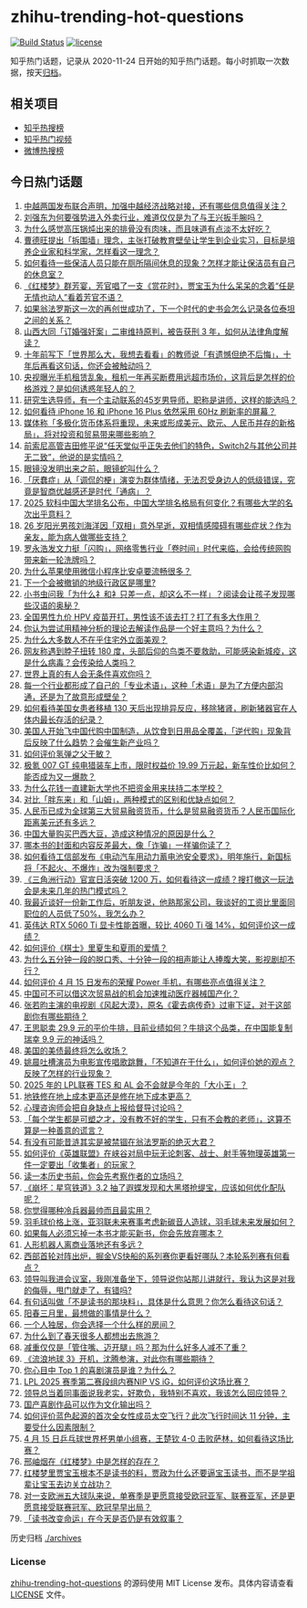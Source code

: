 # zhihu-trending-hot-questions

[![Build Status](https://github.com/justjavac/zhihu-trending-hot-questions/workflows/ci/badge.svg?branch=master)](https://github.com/justjavac/zhihu-trending-hot-questions/actions)
[![license](https://img.shields.io/github/license/justjavac/zhihu-trending-hot-questions)](https://github.com/justjavac/zhihu-trending-hot-questions/blob/master/LICENSE)

知乎热门话题，记录从 2020-11-24
日开始的知乎热门话题。每小时抓取一次数据，按天[归档](./archives)。

## 相关项目

- [知乎热搜榜](https://github.com/justjavac/zhihu-trending-top-search)
- [知乎热门视频](https://github.com/justjavac/zhihu-trending-hot-video)
- [微博热搜榜](https://github.com/justjavac/weibo-trending-hot-search)

## 今日热门话题

<!-- BEGIN -->
<!-- 最后更新时间 Wed Apr 16 2025 11:05:16 GMT+0800 (China Standard Time) -->

1. [中越两国发布联合声明，加强中越经济战略对接，还有哪些信息值得关注？](https://www.zhihu.com/question/1895592975603577600)
1. [刘强东为何要强势进入外卖行业，难道仅仅是为了与王兴扳手腕吗？](https://www.zhihu.com/question/12898372957)
1. [为什么感觉高压锅炖出来的排骨没有肉味，而且味道有点淡不太好吃？](https://www.zhihu.com/question/1892128590264525000)
1. [曹德旺提出「拆围墙」理念，主张打破教育壁垒让学生到企业实习，目标是培养企业家和科学家，怎样看这一理念？](https://www.zhihu.com/question/1895598769816434200)
1. [如何看待一些保洁人员只能在厕所隔间休息的现象？怎样才能让保洁员有自己的休息室？](https://www.zhihu.com/question/14652992440)
1. [《红楼梦》群芳宴，芳官唱了一支《赏花时》，贾宝玉为什么呆呆的念着“任是无情也动人”看着芳官不语？](https://www.zhihu.com/question/653551789)
1. [如果翁法罗斯这一次的再创世成功了，下一个时代的史书会怎么记录各位泰坦之间的关系？](https://www.zhihu.com/question/1895179913914451700)
1. [山西大同「订婚强奸案」二审维持原判，被告获刑 3 年，如何从法律角度解读？](https://www.zhihu.com/question/1895777802604734200)
1. [十年前写下「世界那么大，我想去看看」的教师说「有遗憾但绝不后悔」，十年后再看这句话，你还会被触动吗？](https://www.zhihu.com/question/1895496358540077000)
1. [央视曝光手机租赁乱象，租机一年再买断费用远超市场价，这背后是怎样的价格游戏？是如何诱惑年轻人的？](https://www.zhihu.com/question/1895441115974428000)
1. [研究生选导师，有一个主动联系的45岁男导师，职称是讲师，这样的能选吗？](https://www.zhihu.com/question/1893933665278484700)
1. [如何看待 iPhone 16 和 iPhone 16 Plus 依然采用 60Hz 刷新率的屏幕？](https://www.zhihu.com/question/665832611)
1. [媒体称「多极化货币体系将重现，未来或形成美元、欧元、人民币并存的新格局」，将对投资和贸易带来哪些影响？](https://www.zhihu.com/question/1895505481658754800)
1. [前索尼高管吉田修平说“任天堂似乎正失去他们的特色，Switch2与其他公司并无二致”，他说的是实情吗？](https://www.zhihu.com/question/1895486660067686000)
1. [眼镜没发明出来之前，眼镜蛇叫什么？](https://www.zhihu.com/question/1888387205346616000)
1. [「厌蠢症」从「调侃的梗」演变为群体情绪，无法忍受身边人的低级错误，究竟是智商优越感还是时代「通病」？](https://www.zhihu.com/question/14662382311)
1. [2025 软科中国大学排名公布，中国大学排名格局有何变化？有哪些大学的名次出乎意料？](https://www.zhihu.com/question/1895448004594460400)
1. [26 岁阳光男孩刘海洋因「双相」意外早逝，双相情感障碍有哪些症状？作为亲友，能为病人做哪些支持？](https://www.zhihu.com/question/1893985494649497300)
1. [罗永浩发文力挺「闪购」，网络零售行业「卷时间」时代来临，会给传统网购带来新一轮洗牌吗？](https://www.zhihu.com/question/1895511515672573200)
1. [为什么苹果使用微信小程序比安卓要流畅很多？](https://www.zhihu.com/question/11128380308)
1. [下一个会被撤销的地级行政区是哪里?](https://www.zhihu.com/question/664492504)
1. [小书虫问我「为什么礻和衤只差一点，却这么不一样」？阅读会让孩子发现哪些汉语的奥秘？](https://www.zhihu.com/question/1893345774462546200)
1. [全国男性九价 HPV 疫苗开打，男性该不该去打？打了有多大作用？](https://www.zhihu.com/question/1895466694790574600)
1. [你认为尝试用精神分析的理论去解读作品是一个好主意吗？为什么？](https://www.zhihu.com/question/1895016150565365200)
1. [为什么大多数人不在乎住宅外立面美观？](https://www.zhihu.com/question/387234651)
1. [网友称遇到脖子扭转 180 度，头部后仰的鸟类不要救助，可能感染新城疫，这是什么病毒？会传染给人类吗？](https://www.zhihu.com/question/1894875510279989200)
1. [世界上真的有人会无条件喜欢你吗？](https://www.zhihu.com/question/654424647)
1. [每一个行业都形成了自己的「专业术语」，这种「术语」是为了方便内部沟通，还是为了故意形成壁垒？](https://www.zhihu.com/question/1894009187534608100)
1. [如何看待美国女患者移植 130 天后出现排异反应，移除猪肾，刷新猪器官在人体内最长存活的纪录？](https://www.zhihu.com/question/1894461532286472700)
1. [美国人开始飞中国代购中国制造，从饮食到日用品全覆盖，「逆代购」现象背后反映了什么趋势？会催生新产业吗？](https://www.zhihu.com/question/1895118920396009700)
1. [如何评价氢弹之父于敏？](https://www.zhihu.com/question/37022764)
1. [极氪 007 GT 纯电猎装车上市，限时权益价 19.99 万元起，新车性价比如何？能否成为又一爆款？](https://www.zhihu.com/question/9037826740)
1. [为什么花钱一直建新大学也不把资金用来扶持二本学校？](https://www.zhihu.com/question/1894504120913723400)
1. [对比「胖东来」和「山姆」，两种模式的区别和优缺点如何？](https://www.zhihu.com/question/1895430350932505000)
1. [人民币已成为全球第三大贸易融资货币，什么是贸易融资货币？人民币国际化距离美元还有多远？](https://www.zhihu.com/question/1895421362576779000)
1. [中国大量购买巴西大豆，造成这种情况的原因是什么？](https://www.zhihu.com/question/1894671850765804500)
1. [哪本书的封面和内容反差最大，像「诈骗」一样骗你读了？](https://www.zhihu.com/question/1892364433902236400)
1. [如何看待工信部发布《电动汽车用动力蓄电池安全要求》，明年施行，新国标将「不起火、不爆炸」改为强制要求？](https://www.zhihu.com/question/1895427385853175300)
1. [《三角洲行动》官宣日活突破 1200 万，如何看待这一成绩？搜打撤这一玩法会是未来几年的热门模式吗？](https://www.zhihu.com/question/1895127940590696200)
1. [我最近谈好一份新工作后，听朋友说，他熟那家公司，我谈好的工资比里面同职位的人员低了50%，我怎么办？](https://www.zhihu.com/question/1894692302003339500)
1. [英伟达 RTX 5060 Ti 显卡性能首曝，较比 4060 Ti 强 14%，如何评价这一成绩？](https://www.zhihu.com/question/1894031290241615400)
1. [如何评价《棋士》里夏生和夏雨的爱情？](https://www.zhihu.com/question/1894149245201806300)
1. [为什么五分钟一段的脱口秀、十分钟一段的相声能让人捧腹大笑，影视剧却不行？](https://www.zhihu.com/question/1892903924677187000)
1. [如何评价 4 月 15 日发布的荣耀 Power 手机，有哪些亮点值得关注？](https://www.zhihu.com/question/1895562013117237000)
1. [中国可不可以借这次贸易战的机会加速推动医疗器械国产化？](https://www.zhihu.com/question/1893994181803889200)
1. [张若昀主演的电视剧《风起大漠》，原名《霍去病传奇》过审下证，对于这部剧你有哪些期待？](https://www.zhihu.com/question/1895194822819684400)
1. [王思聪卖 29.9 元的平价牛排，目前业绩如何？牛排这个品类，在中国能复制瑞幸 9.9 元的神话吗？](https://www.zhihu.com/question/1894437224612881400)
1. [美国的美债最终将怎么收场？](https://www.zhihu.com/question/659338147)
1. [姚晨吐槽演员为电影宣传唱歌跳舞，「不知道在干什么」，如何评价她的观点？反映了怎样的行业现象？](https://www.zhihu.com/question/1895102569887523300)
1. [2025 年的 LPL联赛 TES 和 AL 会不会就是今年的「大小王」？](https://www.zhihu.com/question/1893791385490026800)
1. [地铁修在地上成本更高还是修在地下成本更高？](https://www.zhihu.com/question/1895177136853201700)
1. [心理咨询师会把自身缺点上报给督导讨论吗？](https://www.zhihu.com/question/1891390477791635000)
1. [「每个学生都是可塑之才，没有教不好的学生，只有不会教的老师」，这算不算是一种善意的谎言？](https://www.zhihu.com/question/1894270076414296800)
1. [有没有可能昔涟其实是被禁锢在翁法罗斯的绝灭大君？](https://www.zhihu.com/question/1895038979402888400)
1. [如何评价《英雄联盟》在峡谷对局中玩无论刺客、战士、射手等物理英雄第一件一定要出「收集者」的玩家？](https://www.zhihu.com/question/14982456817)
1. [读一本历史书前，你会先考察作者的立场吗？](https://www.zhihu.com/question/1895075035816878300)
1. [《崩坏：星穹铁道》3.2 抽了遐蝶发现和大黑塔抢缇宝，应该如何优化配队呢？](https://www.zhihu.com/question/1893967458764817000)
1. [你觉得哪种冷兵器最帅而且最实用？](https://www.zhihu.com/question/9472077522)
1. [羽毛球价格上涨，亚羽联未来赛事考虑新碳音人造球，羽毛球未来发展如何？](https://www.zhihu.com/question/1893413247803192600)
1. [如果每人必须忘掉一本书才能买新书，你会先放弃哪本？](https://www.zhihu.com/question/1893249178458617300)
1. [人形机器人离商业落地还有多远？](https://www.zhihu.com/question/1890430148387526000)
1. [西部首轮对阵出炉，掘金VS快船的系列赛你更看好哪队？本轮系列赛有何看点？](https://www.zhihu.com/question/1895098706526726000)
1. [领导叫我进会议室，我刚准备坐下，领导说你站那儿讲就行，我认为这是对我的侮辱，甩门就走了，有错吗?](https://www.zhihu.com/question/1895028989132785700)
1. [有句话叫做「不是读书的那块料」，具体是什么意思？你怎么看待这句话？](https://www.zhihu.com/question/1893471737783510500)
1. [阳春三月里，最想做的事情是什么？](https://www.zhihu.com/question/15255234450)
1. [一个人独居，你会选择一个什么样的房间？](https://www.zhihu.com/question/1888961453022770400)
1. [为什么到了春天很多人都想出去旅游？](https://www.zhihu.com/question/15526499422)
1. [减重仅仅是「管住嘴、迈开腿」吗？那为什么好多人减不了重？](https://www.zhihu.com/question/1894306211882566100)
1. [《流浪地球 3》开机，沈腾参演，对此你有哪些期待？](https://www.zhihu.com/question/1895427386939511800)
1. [你心目中 Top 1 的喜剧演员是谁？为什么？](https://www.zhihu.com/question/1892903924568142800)
1. [LPL 2025 赛季第二赛段组内赛NIP VS iG，如何评价这场比赛？](https://www.zhihu.com/question/1895546026439459800)
1. [领导总当着同事面说我老实，好欺负，我特别不喜欢，我该怎么回应领导？](https://www.zhihu.com/question/1894717817875588400)
1. [国产喜剧作品可以作为文化输出吗？](https://www.zhihu.com/question/1892903924136129800)
1. [如何评价蓝色起源的首次全女性成员太空飞行？此次飞行时间达 11 分钟，主要受什么因素限制？](https://www.zhihu.com/question/1895344548907044900)
1. [4 月 15 日乒乓球世界杯男单小组赛，王楚钦 4-0 击败萨林，如何看待这场比赛？](https://www.zhihu.com/question/1895499770073674200)
1. [邢岫烟在《红楼梦》中是怎样的存在？](https://www.zhihu.com/question/30807874)
1. [红楼梦里贾宝玉根本不是读书的料，贾政为什么还要逼宝玉读书，而不是学祖辈让宝玉去边关立战功？](https://www.zhihu.com/question/1893244456087552800)
1. [对一支欧洲五大球队来说，单赛季是更愿意接受欧冠亚军、联赛亚军，还是更愿意接受联赛冠军、欧冠早早出局？](https://www.zhihu.com/question/1893957098406118400)
1. [「读书改变命运」在今天是否仍是有效叙事？](https://www.zhihu.com/question/1895071560001352200)

<!-- END -->

历史归档 [./archives](./archives)

### License

[zhihu-trending-hot-questions](https://github.com/justjavac/zhihu-trending-hot-questions)
的源码使用 MIT License 发布。具体内容请查看 [LICENSE](./LICENSE) 文件。
